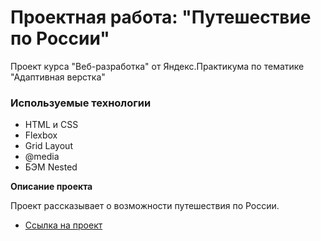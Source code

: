 # Проектная работа: "Путешествие по России"

Проект курса "Веб-разработка" от Яндекс.Практикума по тематике "Адаптивная верстка"

### Используемые технологии
* HTML и CSS
* Flexbox
* Grid Layout
* @media
* БЭМ Nested

**Описание проекта**

Проект рассказывает о возможности путешествия по России.



* [Ссылка на проект]()
